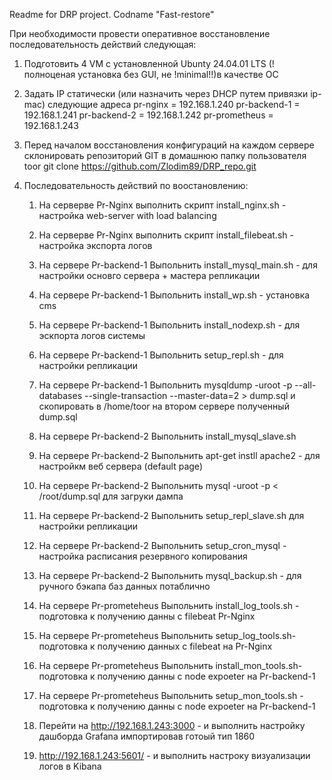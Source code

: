 Readme for DRP project.
Codname "Fast-restore"

При необходимости провести оперативное восстановление последовательность действий следующая:

1) Подготовить 4 VM с установленной Ubunty 24.04.01 LTS (!полноценая установка без GUI, не !minimal!!)в качестве ОС
   
2) Задать IP статически (или назначить через DHCP путем привязки ip-mac) следующие адреса
   pr-nginx = 192.168.1.240
   pr-backend-1 = 192.168.1.241
   pr-backend-2 = 192.168.1.242
   pr-prometheus = 192.168.1.243

3) Перед началом восстановления конфигураций  на каждом сервере склонировать репозиторий GIT в домашнюю папку пользователя toor
   git clone https://github.com/Zlodim89/DRP_repo.git

4) Последовательность действий по воостановлению:
   1. На серверве Pr-Nginx выполнить скрипт install_nginx.sh - настройка web-server with load balancing
   2. На серверве Pr-Nginx  выполнить скрипт install_filebeat.sh - настройка экспорта логов
      
   3. На сервере Pr-backend-1 Выпольнить install_mysql_main.sh - для настройки основго сервера + мастера репликации
   4. На сервере Pr-backend-1 Выпольнить  install_wp.sh - установка cms
   5. На сервере Pr-backend-1  Выпольнить install_nodexp.sh - для эскпорта логов системы
   6. На сервере Pr-backend-1 Выпольнить setup_repl.sh - для настройки репликации
   7.  На сервере Pr-backend-1 Выпольнить mysqldump -uroot -p --all-databases --single-transaction --master-data=2 > dump.sql и скопировать в /home/toor на втором сервере полученный dump.sql 


   8. На сервере Pr-backend-2 Выпольнить install_mysql_slave.sh
   9. На сервере Pr-backend-2  Выпольнить apt-get instll apache2 - для настройкм веб сервера (default page)
   10. На сервере Pr-backend-2 Выпольнить mysql -uroot -p < /root/dump.sql для загруки дампа
   11. На сервере Pr-backend-2 Выпольнить setup_repl_slave.sh для настройки репликации
   12. На сервере Pr-backend-2  Выпольнить setup_cron_mysql - настройка расписания резервного копирования
   13. На сервере Pr-backend-2  Выпольнить  mysql_backup.sh - для ручного бэкапа баз данных потаблично
   
   14. На сервере Pr-prometeheus Выпольнить install_log_tools.sh - подготовка к получению данны с filebeat Pr-Nginx    
   15. На сервере Pr-prometeheus Выпольнить setup_log_tools.sh- подготовка к получению данных с filebeat на Pr-Nginx
   16. На сервере Pr-prometeheus Выпольнить install_mon_tools.sh- подготовка к получению данны с node expoeter на Pr-backend-1
   17. На сервере Pr-prometeheus Выпольнить setup_mon_tools.sh - подготовка к получению данны с node expoeter на Pr-backend-1
   18. Перейти на http://192.168.1.243:3000 - и выполнить настройку дашборда Grafana импортировав готоый тип 1860
   19. http://192.168.1.243:5601/ - и выполнить настроку визуализации логов в Kibana


